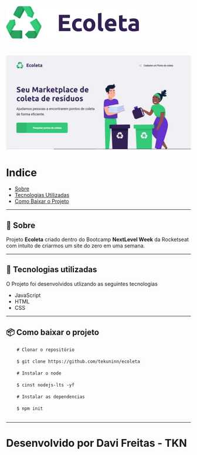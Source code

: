 <h1 style="allign:"center";">
    <img src="public/assets/logo.svg">
</h1>
<h1 allign="center">
    <img src="public/assets/giff.gif">
</h1>

#     Indice
- [Sobre](#-sobre)
- [Tecnologias Utilizadas](#-tecnologias-utilizadas)
- [Como Baixar o Projeto](#-como-baixar-o-projeto)

---

## 📖     Sobre
Projeto **Ecoleta** criado dentro do Bootcamp **NextLevel Week** da Rocketseat com intuito de criarmos um site do zero em uma semana.

---

## 🚀     Tecnologias utilizadas

O Projeto foi desenvolvidos utlizando as seguintes tecnologias

- JavaScript
- HTML
- CSS

--- 

## 📦     Como baixar o projeto

```
    # Clonar o repositório

    $ git clone https://github.com/tekuninn/ecoleta

    # Instalar o node

    $ cinst nodejs-lts -yf

    # Instalar as dependencias

    $ npm init 


```

--- 

# Desenvolvido por Davi Freitas - TKN
